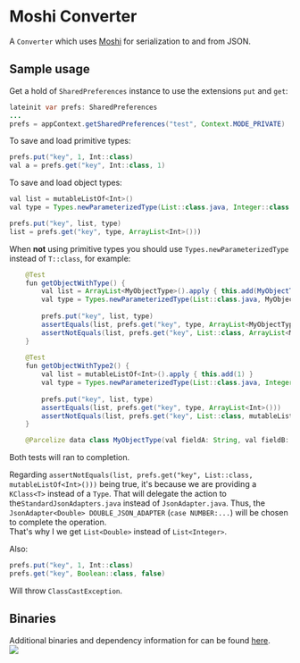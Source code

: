 # Moshi Converter
A `Converter` which uses [Moshi][1] for serialization to and from JSON.

## Sample usage
Get a hold of `SharedPreferences` instance to use the extensions `put` and `get`:
```java
lateinit var prefs: SharedPreferences
...
prefs = appContext.getSharedPreferences("test", Context.MODE_PRIVATE)
```

To save and load primitive types:
```java
prefs.put("key", 1, Int::class)
val a = prefs.get("key", Int::class, 1)
```

To save and load object types:
```java
val list = mutableListOf<Int>()
val type = Types.newParameterizedType(List::class.java, Integer::class.java)

prefs.put("key", list, type)
list = prefs.get("key", type, ArrayList<Int>()))
```

When __not__ using primitive types you should use `Types.newParameterizedType` instead of `T::class`, for example:
```java
    @Test
    fun getObjectWithType() {
        val list = ArrayList<MyObjectType>().apply { this.add(MyObjectType("string", 1, true)) }
        val type = Types.newParameterizedType(List::class.java, MyObjectType::class.java)
        
        prefs.put("key", list, type)
        assertEquals(list, prefs.get("key", type, ArrayList<MyObjectType>()))
        assertNotEquals(list, prefs.get("key", List::class, ArrayList<MyObjectType>()))
    }
    
    @Test
    fun getObjectWithType2() {
        val list = mutableListOf<Int>().apply { this.add(1) }
        val type = Types.newParameterizedType(List::class.java, Integer::class.java)
        
        prefs.put("key", list, type)
        assertEquals(list, prefs.get("key", type, ArrayList<Int>()))
        assertNotEquals(list, prefs.get("key", List::class, mutableListOf<Int>()))
    }

    @Parcelize data class MyObjectType(val fieldA: String, val fieldB: Int, val fieldC: Boolean) : Parcelable
```
Both tests will ran to completion.

Regarding `assertNotEquals(list, prefs.get("key", List::class, mutableListOf<Int>()))` being true, it's because we are providing a `KClass<T>` instead of a `Type`. That will delegate the action to the`StandardJsonAdapters.java` instead of `JsonAdapter.java`. Thus, the `JsonAdapter<Double> DOUBLE_JSON_ADAPTER` (`case NUMBER:...`) will be chosen to complete the operation.  
That's why I we get `List<Double>` instead of `List<Integer>`.

Also:
```java
prefs.put("key", 1, Int::class)
prefs.get("key", Boolean::class, false)
```

Will throw `ClassCastException`.

## Binaries
Additional binaries and dependency information for can be found [here](https://search.maven.org/artifact/com.github.guilhe.sharedprefs-ktx/converter-moshi).  
<a href='https://bintray.com/gdelgado/android/SharedPrefs-ktx%3Amoshi?source=watch' alt='Get automatic notifications about new "SharedPrefs-ktx:moshi" versions'><img src='https://www.bintray.com/docs/images/bintray_badge_bw.png'></a>

 [1]: https://github.com/square/moshi
